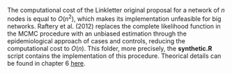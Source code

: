 
The computational cost of the Linkletter original proposal for a network of $n$ nodes is equal to $O(n^2)$, which makes its implementation unfeasible for big networks. Raftery et al. (2012) replaces the complete likelihood function in the MCMC procedure with an unbiased estimation through the epidemiological approach of cases and controls, reducing the computational cost to $O(n)$. This folder, more precisely, the **synthetic.R** script contains the implementation of this procedure. Theorical details can be found in chapter 6 [here](https://repositorio.unal.edu.co/handle/unal/82234).
